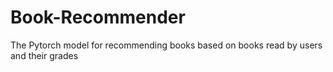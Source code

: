 # Book-Recommender
The Pytorch model for recommending books based on books read by users and their grades
